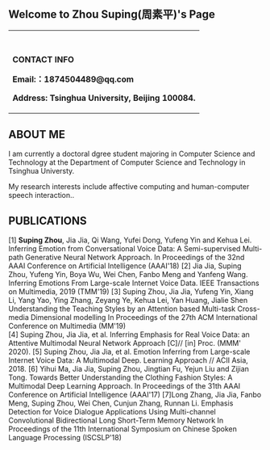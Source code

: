 ## Welcome to Zhou Suping(周素平)'s Page

<table border="0">
  <tr>
    <td width="100%">
      <h1></h1>
      <p><b>CONTACT INFO</b></p>
      <p><b>Email:：1874504489@qq.com</b></p>
      <p><b>Address: Tsinghua University, Beijing 100084.</b></p>
    </td>
<!--     <td width="25%">
      <img src="/zhengjianzhao.jpg" width="100%">      % 插入证件照代码
    </td> -->
  </tr>
</table>

## ABOUT ME

I am currently a doctoral dgree student majoring in Computer Science and Technology at the Department of Computer Science and Technology in Tsinghua Universty.

My research interests include affective computing and human-computer speech interaction..

## PUBLICATIONS

[1] **Suping Zhou**, Jia Jia, Qi Wang, Yufei Dong, Yufeng Yin and Kehua Lei. Inferring Emotion from Conversational Voice Data: A Semi-supervised Multi-path Generative Neural Network Approach. In Proceedings of the 32nd AAAI Conference on Artificial Intelligence (AAAI'18)
[2] Jia Jia, Suping Zhou, Yufeng Yin, Boya Wu, Wei Chen, Fanbo Meng and Yanfeng Wang. Inferring Emotions From Large-scale Internet Voice Data. IEEE Transactions on Multimedia, 2019 (TMM'19)
[3] Suping Zhou, Jia Jia, Yufeng Yin, Xiang Li, Yang Yao, Ying Zhang, Zeyang Ye, Kehua Lei, Yan Huang, Jialie Shen Understanding the Teaching Styles by an Attention based Multi-task Cross-media Dimensional modelling In Proceedings of the 27th ACM International Conference on Multimedia (MM'19)  
[4] Suping Zhou, Jia Jia, et al. Inferring Emphasis for Real Voice Data: an Attentive Multimodal Neural Network Approach [C]// [in] Proc. (MMM' 2020).
[5] Suping Zhou, Jia Jia, et al. Emotion Inferring from Large-scale Internet Voice Data: A Multimodal Deep. Learning Approach // ACII Asia, 2018. 
[6] Yihui Ma, Jia Jia, Suping Zhou, Jingtian Fu, Yejun Liu and Zijian Tong. Towards Better Understanding the Clothing Fashion Styles: A Multimodal Deep Learning Approach. In Proceedings of the 31th AAAI Conference on Artificial Intelligence (AAAI'17) 
[7]Long Zhang, Jia Jia, Fanbo Meng, Suping Zhou, Wei Chen, Cunjun Zhang, Runnan Li. Emphasis Detection for Voice Dialogue Applications Using Multi-channel Convolutional Bidirectional Long Short-Term Memory Network In Proceedings of the 11th International Symposium on Chinese Spoken Language Processing (ISCSLP'18)


